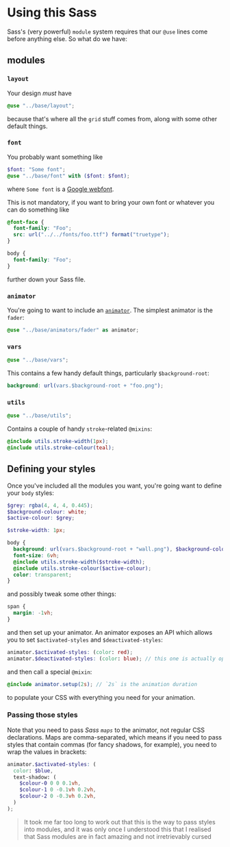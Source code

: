 # Using this Sass

Sass's (very powerful) `module` system requires that our `@use` lines come before anything else. So what do we have:

## modules

### `layout`

Your design _must_ have

```scss
@use "../base/layout";
```

because that's where all the `grid` stuff comes from, along with some other default things.

### `font`

You probably want something like

```scss
$font: "Some font";
@use "../base/font" with ($font: $font);
```

where `Some font` is a [Google webfont](https://fonts.google.com/).

This is not mandatory, if you want to bring your own font or whatever you can do something like

```scss
@font-face {
  font-family: "Foo";
  src: url("../../fonts/foo.ttf") format("truetype");
}

body {
  font-family: "Foo";
}
```

further down your Sass file.

### `animator`

You're going to want to include an [`animator`](../base/animators/README.md). The simplest animator is the `fader`:

```scss
@use "../base/animators/fader" as animator;
```

### `vars`

```scss
@use "../base/vars";
```

This contains a few handy default things, particularly `$background-root`:

```scss
background: url(vars.$background-root + "foo.png");
```

### `utils`

```scss
@use "../base/utils";
```

Contains a couple of handy `stroke`-related `@mixins`:

```scss
@include utils.stroke-width(1px);
@include utils.stroke-colour(teal);
```

## Defining your styles

Once you've included all the modules you want, you're going want to define your `body` styles:

```scss
$grey: rgba(4, 4, 4, 0.445);
$background-colour: white;
$active-colour: $grey;

$stroke-width: 1px;

body {
  background: url(vars.$background-root + "wall.png"), $background-colour;
  font-size: 6vh;
  @include utils.stroke-width($stroke-width);
  @include utils.stroke-colour($active-colour);
  color: transparent;
}
```

and possibly tweak some other things:

```scss
span {
  margin: -1vh;
}
```

and then set up your animator. An animator exposes an API which allows you to set `$activated-styles` and `$deactivated-styles`:

```scss
animator.$activated-styles: (color: red);
animator.$deactivated-styles: (color: blue); // this one is actually optional
```

and then call a special `@mixin`:

```scss
@include animator.setup(2s); // `2s` is the animation duration
```

to populate your CSS with everything you need for your animation.

### Passing those styles

Note that you need to pass _Sass `maps`_ to the animator, not regular CSS declarations. Maps are comma-separated, which means if you need to pass styles that contain commas (for fancy shadows, for example), you need to wrap the values in brackets:

```scss
animator.$activated-styles: (
  color: $blue,
  text-shadow: (
    $colour-0 0 0 0.1vh,
    $colour-1 0 -0.1vh 0.2vh,
    $colour-2 0 -0.3vh 0.2vh,
  )
);
```

> It took me far too long to work out that this is the way to pass styles into modules, and it was only once I understood this that I realised that Sass modules are in fact amazing and not irretrievably cursed
